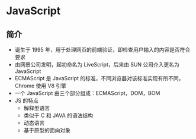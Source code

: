 # JavaScript

## 简介

- 诞生于 1995 年，用于处理网页的前端验证，即检查用户输入的内容是否符合要求
- 由网景公司发明，起初命名为 LiveScript，后来由 SUN 公司介入更名为 JavaScript
- ECMAScript 是 JavaScript 的标准，不同浏览器对该标准实现有所不同，Chrome 使用 V8 引擎
- 一个 JavaScript 由三个部分组成：ECMAScript，DOM，BOM
- JS 的特点
  - 解释型语言
  - 类似于 C 和 JAVA 的语法结构
  - 动态语言
  - 基于原型的面向对象